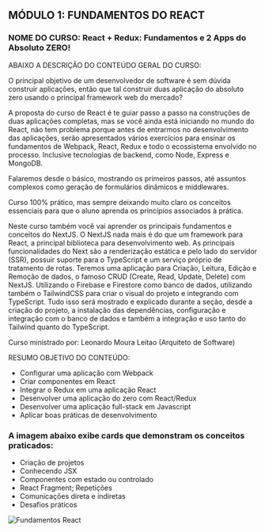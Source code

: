## MÓDULO 1: FUNDAMENTOS DO REACT

### NOME DO CURSO: React + Redux: Fundamentos e 2 Apps do Absoluto ZERO!


ABAIXO A DESCRIÇÃO DO CONTEÚDO GERAL DO CURSO:

O principal objetivo de um desenvolvedor de software é sem dúvida construir aplicações, 
então que tal construir duas aplicação do absoluto zero usando o principal framework web do mercado? 

A proposta do curso de React é te guiar passo a passo na construções de duas aplicações completas, 
mas se você ainda está iniciando no mundo do React, não tem problema porque antes de entrarmos no 
desenvolvimento das aplicações, serão apresentados vários exercícios para ensinar os fundamentos de Webpack, 
React, Redux e todo o ecossistema envolvido no processo. Inclusive tecnologias de backend, como Node, Express e MongoDB.

Falaremos desde o básico, mostrando os primeiros passos, até assuntos complexos como geração de formulários dinâmicos e middlewares.

Curso 100% prático, mas sempre deixando muito claro os conceitos essenciais para que o aluno aprenda os princípios associados à prática.

Neste curso também você vai aprender os principais fundamentos e conceitos do NextJS. O NextJS nada mais é do que um framework 
para React, a principal biblioteca para desenvolvimento web. As principais funcionalidades do Next são a renderização estática 
e pelo lado do servidor (SSR), possuir suporte para o TypeScript e um serviço próprio de tratamento de rotas. Teremos uma aplicação 
para Criação, Leitura, Edição e Remoção de dados, o famoso CRUD (Create, Read, Update, Delete) com NextJS. Utilizando o Firebase e 
Firestore como banco de dados, utilizando também o TailwindCSS para criar o visual do projeto e integrando com TypeScript. Tudo isso 
será mostrado e explicado durante a seção, desde a criação do projeto, a instalação das dependências, configuração e integração com 
o banco de dados e também a integração e uso tanto do Tailwind quanto do TypeScript.

Curso ministrado por: Leonardo Moura Leitao (Arquiteto de Software)


RESUMO OBJETIVO DO CONTEÚDO:

- Configurar uma aplicação com Webpack
- Criar componentes em React
- Integrar o Redux em uma aplicação React
- Desenvolver uma aplicação do zero com React/Redux
- Desenvolver uma aplicação full-stack em Javascript
- Aplicar boas práticas de desenvolvimento



### A imagem abaixo exibe cards que demonstram os conceitos praticados: 

- Criação de projetos
- Conhecendo JSX
- Componentes com estado ou controlado
- React Fragment; Repetições
- Comunicações direta e indiretas
- Desafios práticos

![Fundamentos React](https://user-images.githubusercontent.com/72532360/141410109-3c8ac5b8-7b23-4d61-9027-2d2903d3fabe.JPG)
